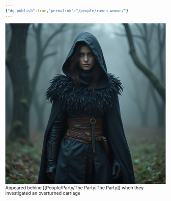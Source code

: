 ```yaml
---
{"dg-publish":true,"permalink":"/people/raven-woman/"}
---
```


![RavenWoman.jpg|500](/img/user/Images/RavenWoman.jpg)
Appeared behind [[People/Party/The Party\|The Party]] when they investigated an overturned carriage